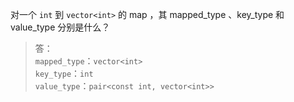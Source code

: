 对一个 `int` 到 `vector<int>` 的 map ，其 mapped_type 、key_type 和 value_type 分别是什么？

> 答：  
> `mapped_type`：`vector<int>`  
> `key_type`：`int`  
> `value_type`：`pair<const int, vector<int>>`
